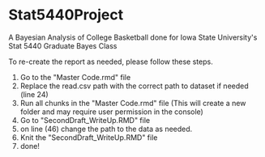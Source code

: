 # Stat5440Project
A Bayesian Analysis of College Basketball done for Iowa State University's Stat 5440 Graduate Bayes Class


To re-create the report as needed, please follow these steps.

  1. Go to the "Master Code.rmd" file
  2. Replace the read.csv path with the correct path to dataset if needed (line 24)
  3. Run all chunks in the "Master Code.rmd" file (This will create a new folder and may require user permission in the console)
  4. Go to "SecondDraft_WriteUp.RMD" file
  5. on line (46) change the path to the data as needed.
  6. Knit the "SecondDraft_WriteUp.RMD" file
  7. done!